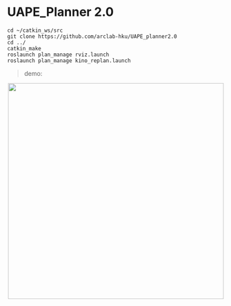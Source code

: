 # UAPE_Planner 2.0
```
cd ~/catkin_ws/src
git clone https://github.com/arclab-hku/UAPE_planner2.0
cd ../
catkin_make
roslaunch plan_manage rviz.launch
roslaunch plan_manage kino_replan.launch
```
> demo:
<p align="center">
    <img src="files/demo2.gif" width="500"/>
</p>
